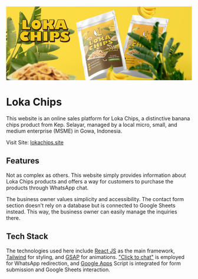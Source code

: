 ![Loka Chips Banner](./public/github_banner.png)


# Loka Chips

This website is an online sales platform for Loka Chips, a distinctive banana chips product from Kep. Selayar, managed by a local micro, small, and medium enterprise (MSME) in Gowa, Indonesia.

Visit Site: [lokachips.site](https://lokachips.site)



## Features

Not as complex as others. This website simply provides information about Loka Chips products and offers a way for customers to purchase the products through WhatsApp chat.

The business owner values simplicity and accessibility. The contact form section doesn't rely on a database but is connected to Google Sheets instead. This way, the business owner can easily manage the inquiries there.


## Tech Stack

The technologies used here include [React JS](https://react.dev/) as the main framework, [Tailwind](https://tailwindcss.com/) for styling, and [GSAP](https://gsap.com) for animations. ["Click to chat"](https://faq.whatsapp.com/5913398998672934) is employed for WhatsApp redirection, and [Google Apps](https://www.google.com/script/start/) Script is integrated for form submission and Google Sheets interaction.